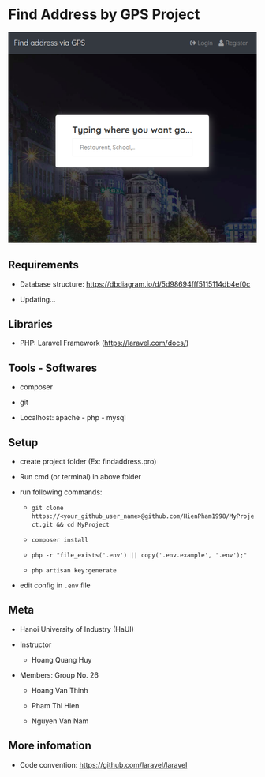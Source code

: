 # Find Address by GPS Project

![](screenshot.png)

## Requirements

- Database structure: https://dbdiagram.io/d/5d98694fff5115114db4ef0c

- Updating...

## Libraries

- PHP: Laravel Framework (https://laravel.com/docs/)

## Tools - Softwares

- composer

- git

- Localhost: apache - php - mysql

## Setup

- create project folder (Ex: findaddress.pro)

- Run cmd (or terminal) in above folder

- run following commands:

    + `git clone https://<your_github_user_name>@github.com/HienPham1998/MyProject.git && cd MyProject`

    + `composer install`

    + `php -r "file_exists('.env') || copy('.env.example', '.env');"`

    + `php artisan key:generate`

- edit config in `.env` file

## Meta

- Hanoi University of Industry (HaUI)

- Instructor

    + Hoang Quang Huy

- Members: Group No. 26

    + Hoang Van Thinh

    + Pham Thi Hien

    + Nguyen Van Nam

## More infomation

- Code convention: https://github.com/laravel/laravel